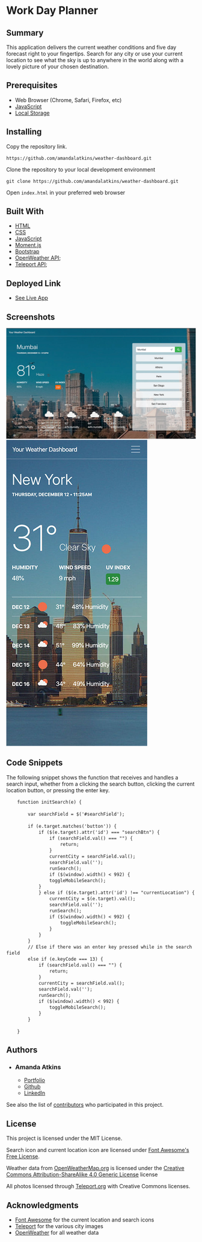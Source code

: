 # Work Day Planner

## Summary

This application delivers the current weather conditions and five day forecast right to your fingertips. Search for any city or use your current location to see what the sky is up to anywhere in the world along with a lovely picture of your chosen destination.

## Prerequisites

- Web Browser (Chrome, Safari, Firefox, etc)
- [JavaScript](https://enablejavascript.co/)
- [Local Storage](https://voicethread.com/howto/enabling-cookies/)

## Installing

Copy the repository link.

```
https://github.com/amandalatkins/weather-dashboard.git
```

Clone the repository to your local development environment

```
git clone https://github.com/amandalatkins/weather-dashboard.git
```

Open ``index.html`` in your preferred web browser

## Built With

* [HTML](https://developer.mozilla.org/en-US/docs/Web/HTML)
* [CSS](https://developer.mozilla.org/en-US/docs/Web/CSS)
* [JavaScript](https://developer.mozilla.org/en-US/docs/Web/JavaScript)
* [Moment.js](https://momentjs.com/)
* [Bootstrap](https://getbootstrap.com)
* [OpenWeather API](https://openweathermap.org/api);
* [Teleport API](https://developers.teleport.org/api/);

## Deployed Link

* [See Live App](https://amandalatkins.github.io/day-planner)

## Screenshots

![Desktop View](assets/images/desktop.jpg)
![Mobile View](assets/images/mobile.jpg)

## Code Snippets

The following snippet shows the function that receives and handles a search input, whether from a clicking the search button, clicking the current location button, or pressing the enter key.

```
    function initSearch(e) {

        var searchField = $('#searchField');

        if (e.target.matches('button')) {   
            if ($(e.target).attr('id') === "searchBtn") {
                if (searchField.val() === "") {
                    return;
                }
                currentCity = searchField.val();
                searchField.val('');
                runSearch();
                if ($(window).width() < 992) {
                toggleMobileSearch();
            }
            } else if ($(e.target).attr('id') !== "currentLocation") {
                currentCity = $(e.target).val();
                searchField.val('');
                runSearch();
                if ($(window).width() < 992) {
                    toggleMobileSearch();
                }
            }
        } 
        // Else if there was an enter key pressed while in the search field
        else if (e.keyCode === 13) {
            if (searchField.val() === "") {
                return;
            }
            currentCity = searchField.val();
            searchField.val('');
            runSearch();
            if ($(window).width() < 992) {
                toggleMobileSearch();
            }
        }

    }
```

## Authors

* ### Amanda Atkins
    - [Portfolio](https://digitalrainstorm.com)
    - [Github](https://github.com/amandalatkins)
    - [LinkedIn](https://www.linkedin.com/in/amandalatkins)

See also the list of [contributors](https://github.com/amandalatkins/weather-dashboard/contributors) who participated in this project.

## License

This project is licensed under the MIT License.

Search icon and current location icon are licensed under [Font Awesome's Free License](https://fontawesome.com/license/free).

Weather data from [OpenWeatherMap.org](https://openweathermap.org/terms) is licensed under the [Creative Commons Attribution-ShareAlike 4.0 Generic License](https://creativecommons.org/licenses/by-sa/4.0/) license

All photos licensed through [Teleport.org](https://developers.teleport.org/api/getting_started/#photos_ua) with Creative Commons licenses.

## Acknowledgments

* [Font Awesome](https://fontawesome.com/) for the current location and search icons
* [Teleport](https://teleport.org) for the various city images
* [OpenWeather](https://openweathermap.org) for all weather data